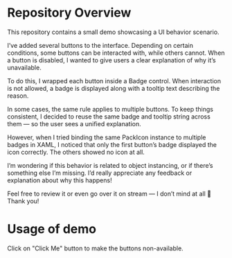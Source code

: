# Repository Overview

This repository contains a small demo showcasing a UI behavior scenario.

I’ve added several buttons to the interface. Depending on certain conditions, some buttons can be interacted with, while others cannot. When a button is disabled, I wanted to give users a clear explanation of why it’s unavailable.

To do this, I wrapped each button inside a Badge control. When interaction is not allowed, a badge is displayed along with a tooltip text describing the reason.

In some cases, the same rule applies to multiple buttons. To keep things consistent, I decided to reuse the same badge and tooltip string across them — so the user sees a unified explanation.

However, when I tried binding the same PackIcon instance to multiple badges in XAML, I noticed that only the first button’s badge displayed the icon correctly. The others showed no icon at all.

I’m wondering if this behavior is related to object instancing, or if there’s something else I’m missing. I’d really appreciate any feedback or explanation about why this happens!

Feel free to review it or even go over it on stream — I don’t mind at all 🙂
Thank you!

# Usage of demo
Click on "Click Me" button to make the buttons non-available.
